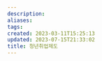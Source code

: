 ```yaml
---
description:
aliases: 
tags: 
created: 2023-03-11T15:25:13
updated: 2023-07-15T21:33:02
title: 청년취업제도
---
```

